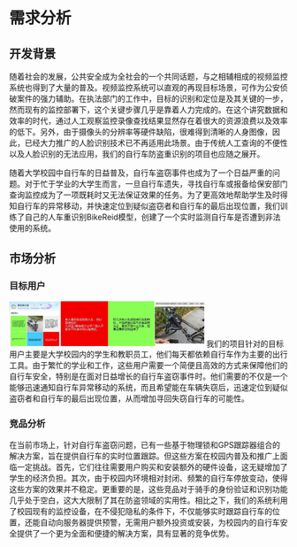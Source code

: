 # 需求分析

## 开发背景
随着社会的发展，公共安全成为全社会的一个共同话题，与之相辅相成的视频监控系统也得到了大量的普及。视频监控系统可以直观的再现目标场景，可作为公安侦破案件的强力辅助。在执法部门的工作中，目标的识别和定位是及其关键的一步，然而现有的监控部署下，这个关键步骤几乎是靠着人力完成的。在这个讲究数据和效率的时代，通过人工观察监控录像查找结果显然存在着很大的资源浪费以及效率的低下。另外，由于摄像头的分辨率等硬件缺陷，很难得到清晰的人身图像，因此，已经大力推广的人脸识别技术已不再适用此场景。由于传统人工查询的不便性以及人脸识别的无法应用，我们的自行车防盗重识别的项目也应随之展开。

随着大学校园中自行车的日益普及，自行车盗窃事件也成为了一个日益严重的问题。对于忙于学业的大学生而言，一旦自行车遗失，寻找自行车或报备给保安部门查询监控成为了一项既耗时又无法保证效果的任务。为了更高效地帮助学生及时得知自行车的异常移动，并快速定位到疑似盗窃者和自行车的最后出现位置，我们训练了自己的人车重识别BikeReid模型，创建了一个实时监测自行车是否遭到非法使用的系统。



## 市场分析

### 目标用户
<img src="../img/urgent.png" width = "70%">
我们的项目针对的目标用户主要是大学校园内的学生和教职员工，他们每天都依赖自行车作为主要的出行工具。由于繁忙的学业和工作，这些用户需要一个简便且高效的方式来保障他们的自行车安全，特别是在面对日益增长的自行车盗窃事件时。他们需要的不仅是一个能够迅速通知自行车异常移动的系统，而且希望能在车辆失窃后，迅速定位到疑似盗窃者和自行车的最后出现位置，从而增加寻回失窃自行车的可能性。

### 竞品分析

在当前市场上，针对自行车盗窃问题，已有一些基于物理锁和GPS跟踪器组合的解决方案，旨在提供自行车的实时位置跟踪。但这些方案在校园内普及和推广上面临一定挑战。首先，它们往往需要用户购买和安装额外的硬件设备，这无疑增加了学生的经济负担。其次，由于校园内环境相对封闭、频繁的自行车停放变动，使得这些方案的效果并不稳定。更重要的是，这些竞品对于骑手的身份验证和识别功能几乎处于空白，这大大限制了其在防盗领域的实用性。相比之下，我们的系统利用了校园现有的监控设备，在不侵犯隐私的条件下，不仅能够实时跟踪自行车的位置，还能自动向服务器提供预警，无需用户额外投资或安装，为校园内的自行车安全提供了一个更为全面和便捷的解决方案，具有显著的竞争优势。











